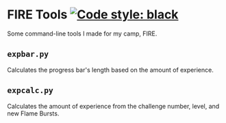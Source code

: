 # FIRE Tools [![Code style: black](https://img.shields.io/badge/code%20style-black-000000.svg)](https://github.com/psf/black)

Some command-line tools I made for my camp, FIRE.

## `expbar.py`

Calculates the progress bar's length based on the amount of experience.

## `expcalc.py`

Calculates the amount of experience from the challenge number, level, and new Flame Bursts.
